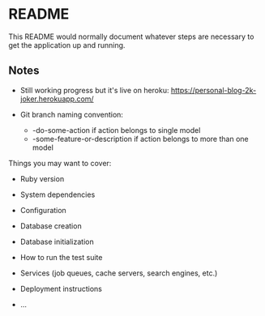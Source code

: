 # README

This README would normally document whatever steps are necessary to get the
application up and running.

## Notes
* Still working progress but it's live on heroku: https://personal-blog-2k-joker.herokuapp.com/

* Git branch naming convention:

  * <model>-do-some-action if action belongs to single model
  * <verb>-some-feature-or-description if action belongs to more than one model

Things you may want to cover:

* Ruby version

* System dependencies

* Configuration

* Database creation

* Database initialization

* How to run the test suite

* Services (job queues, cache servers, search engines, etc.)

* Deployment instructions

* ...
